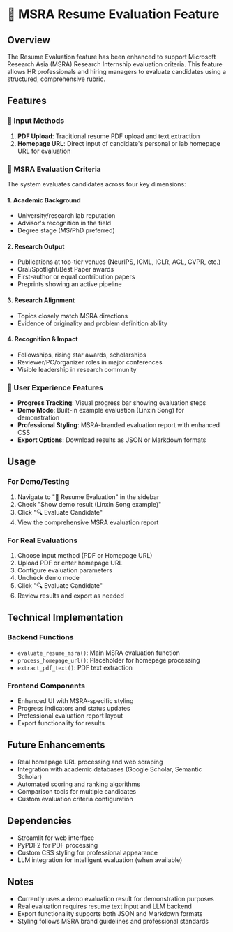 # 🎯 MSRA Resume Evaluation Feature

## Overview
The Resume Evaluation feature has been enhanced to support Microsoft Research Asia (MSRA) Research Internship evaluation criteria. This feature allows HR professionals and hiring managers to evaluate candidates using a structured, comprehensive rubric.

## Features

### 📄 Input Methods
1. **PDF Upload**: Traditional resume PDF upload and text extraction
2. **Homepage URL**: Direct input of candidate's personal or lab homepage URL for evaluation

### 🎯 MSRA Evaluation Criteria
The system evaluates candidates across four key dimensions:

#### 1. Academic Background
- University/research lab reputation
- Advisor's recognition in the field
- Degree stage (MS/PhD preferred)

#### 2. Research Output
- Publications at top-tier venues (NeurIPS, ICML, ICLR, ACL, CVPR, etc.)
- Oral/Spotlight/Best Paper awards
- First-author or equal contribution papers
- Preprints showing an active pipeline

#### 3. Research Alignment
- Topics closely match MSRA directions
- Evidence of originality and problem definition ability

#### 4. Recognition & Impact
- Fellowships, rising star awards, scholarships
- Reviewer/PC/organizer roles in major conferences
- Visible leadership in research community

### 🚀 User Experience Features
- **Progress Tracking**: Visual progress bar showing evaluation steps
- **Demo Mode**: Built-in example evaluation (Linxin Song) for demonstration
- **Professional Styling**: MSRA-branded evaluation report with enhanced CSS
- **Export Options**: Download results as JSON or Markdown formats

## Usage

### For Demo/Testing
1. Navigate to "📄 Resume Evaluation" in the sidebar
2. Check "Show demo result (Linxin Song example)"
3. Click "🔍 Evaluate Candidate"
4. View the comprehensive MSRA evaluation report

### For Real Evaluations
1. Choose input method (PDF or Homepage URL)
2. Upload PDF or enter homepage URL
3. Configure evaluation parameters
4. Uncheck demo mode
5. Click "🔍 Evaluate Candidate"
6. Review results and export as needed

## Technical Implementation

### Backend Functions
- `evaluate_resume_msra()`: Main MSRA evaluation function
- `process_homepage_url()`: Placeholder for homepage processing
- `extract_pdf_text()`: PDF text extraction

### Frontend Components
- Enhanced UI with MSRA-specific styling
- Progress indicators and status updates
- Professional evaluation report layout
- Export functionality for results

## Future Enhancements
- Real homepage URL processing and web scraping
- Integration with academic databases (Google Scholar, Semantic Scholar)
- Automated scoring and ranking algorithms
- Comparison tools for multiple candidates
- Custom evaluation criteria configuration

## Dependencies
- Streamlit for web interface
- PyPDF2 for PDF processing
- Custom CSS styling for professional appearance
- LLM integration for intelligent evaluation (when available)

## Notes
- Currently uses a demo evaluation result for demonstration purposes
- Real evaluation requires resume text input and LLM backend
- Export functionality supports both JSON and Markdown formats
- Styling follows MSRA brand guidelines and professional standards
